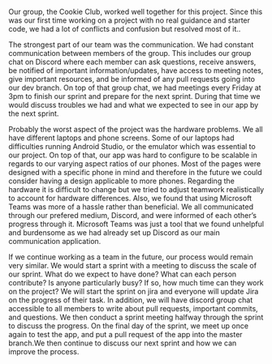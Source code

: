 Our group, the Cookie Club, worked well together for this project. Since this was our first time working on a project with no real guidance and starter code, we had a lot of conflicts and confusion but resolved most of it..

The strongest part of our team was the communication. We had constant communication between members of the group. This includes our group chat on Discord where each member can ask questions, receive answers, be notified of important information/updates, have access to meeting notes, give important resources, and be informed of any pull requests going into our dev branch. On top of that group chat, we had meetings every Friday at 3pm to finish our sprint and prepare for the next sprint. During that time we would discuss troubles we had and what we expected to see in our app by the next sprint.

Probably the worst aspect of the project was the hardware problems. We all have different laptops and phone screens. Some of our laptops had difficulties running Android Studio, or the emulator which was essential to our project. On top of that, our app was hard to configure to be scalable in regards to our varying aspect ratios of our phones. Most of the pages were designed with a specific phone in mind and therefore in the future we could consider having a design applicable to more phones. Regarding the hardware it is difficult to change but we tried to adjust teamwork realistically to account for hardware differences. Also, we found that using Microsoft Teams was more of a hassle rather than beneficial. We all communicated through our prefered medium, Discord, and were informed of each other’s progress through it. Microsoft Teams was just a tool that we found unhelpful and burdensome as we had already set up Discord as our main communication application.

If we continue working as a team in the future, our process would remain very similar. We would start a sprint with a meeting to discuss the scale of our sprint. What do we expect to have done? What can each person contribute? Is anyone particularly busy? If so, how much time can they work on the project? We will start the sprint on jira and everyone will update Jira on the progress of their task. In addition, we will have discord group chat accessible to all members to write about pull requests, important commits, and questions. We then conduct a sprint meeting halfway through the sprint to discuss the progress. On the final day of the sprint, we meet up once again to test the app, and put a pull request of the app into the master branch.We then continue to discuss our next sprint and how we can improve the process.
